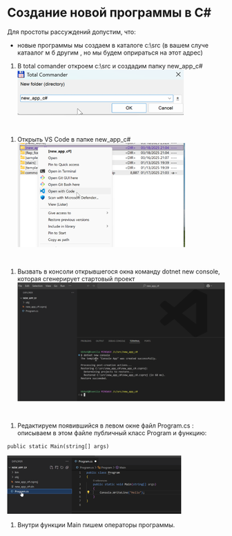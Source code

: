 Создание новой программы в С#
=========

Для простоты рассуждений допустим, что:
- новые программы мы создаем в каталоге с:\src (в вашем случе катаалог м б другим , но мы будем оприраться на этот адрес)

1. В total comander откроем c:\src и создадим папку new_app_c#
![создание нов программы C#](creature_new_app_cs.png)
<br/>

1. Открыть VS Code в папке new_app_c#  
![создание нов программы C#](open_with_code.png)
<br/>

1. Вызвать в консоли открывшегося окна команду dotnet new console, которая сгенерирует стартовый проект
![создание нов программы C#](dotnet_new_console.png)
<br/>

1. Редактируем появившийся в левом окне файл Program.cs :
описываем в этом файле публичный класс Program
и функцию:

```
public static Main(string[] args)
```

![создание нов программы C#](update_program_cs.png)
<br/>

1. Внутри функции Main пишем операторы программы.
